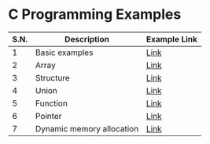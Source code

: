 # C Programming Examples

| S.N. | Description               | Example Link                               |
| ---- | ------------------------- | ------------------------------------------ |
| 1    | Basic examples            | [Link](examples)                           |
| 2    | Array                     | [Link](chapters/array)                     |
| 3    | Structure                 | [Link](chapters/structure)                 |
| 4    | Union                     | [Link](chapters/union)                     |
| 5    | Function                  | [Link](chapters/function)                  |
| 6    | Pointer                   | [Link](chapters/pointer)                   |
| 7    | Dynamic memory allocation | [Link](chapters/dynamic-memory-allocation) |
